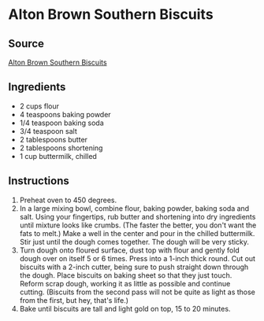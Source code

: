 # Alton Brown Southern Biscuits

## Source
[Alton Brown Southern Biscuits](https://www.foodnetwork.com/recipes/alton-brown/southern-biscuits-recipe-2041990)

## Ingredients
- 2 cups flour
- 4 teaspoons baking powder
- 1/4 teaspoon baking soda
- 3/4 teaspoon salt
- 2 tablespoons butter
- 2 tablespoons shortening
- 1 cup buttermilk, chilled

## Instructions
1. Preheat oven to 450 degrees.
2. In a large mixing bowl, combine flour, baking powder, baking soda and salt. Using your fingertips, rub butter and shortening into dry ingredients until mixture looks like crumbs. (The faster the better, you don't want the fats to melt.) Make a well in the center and pour in the chilled buttermilk. Stir just until the dough comes together. The dough will be very sticky.
3. Turn dough onto floured surface, dust top with flour and gently fold dough over on itself 5 or 6 times. Press into a 1-inch thick round. Cut out biscuits with a 2-inch cutter, being sure to push straight down through the dough. Place biscuits on baking sheet so that they just touch. Reform scrap dough, working it as little as possible and continue cutting. (Biscuits from the second pass will not be quite as light as those from the first, but hey, that's life.)
4. Bake until biscuits are tall and light gold on top, 15 to 20 minutes.